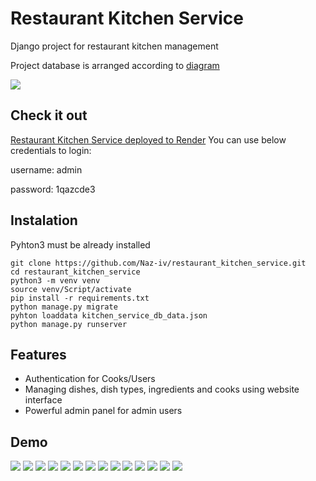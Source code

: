# Restaurant Kitchen Service

Django project for restaurant kitchen management

Project database is arranged according to [diagram](https://dbdiagram.io/d/Restaurant-Kitchen-Service-655d00bc3be1495787750044)

![](static/pages_snap/diagram.png)

## Check it out

[Restaurant Kitchen Service deployed to Render](https://restaurantkitchenservice-ir76.onrender.com)
You can use below credentials to login:

username: admin

password: 1qazcde3


## Instalation

Pyhton3 must be already installed
```shell
git clone https://github.com/Naz-iv/restaurant_kitchen_service.git
cd restaurant_kitchen_service
python3 -m venv venv
source venv/Script/activate
pip install -r requirements.txt
python manage.py migrate
pyhton loaddata kitchen_service_db_data.json
python manage.py runserver
```

## Features
* Authentication for Cooks/Users
* Managing dishes, dish types, ingredients and cooks using website interface
* Powerful admin panel for admin users

## Demo
![](static/pages_snap/home.png)
![](static/pages_snap/login2.png)
![](static/pages_snap/global_search.png)
![](static/pages_snap/dish.png)
![](static/pages_snap/dish_detail.png)
![](static/pages_snap/dish_create.png)
![](static/pages_snap/dish_type.png)
![](static/pages_snap/cook.png)
![](static/pages_snap/list_search.png)
![](static/pages_snap/cook_detail.png)
![](static/pages_snap/cook_create.png)
![](static/pages_snap/ingredients.png)
![](static/pages_snap/ingredient_detail.png)
![](static/pages_snap/login.png)



